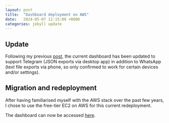 ```yaml
---
layout: post
title:  "Dashboard deployment on AWS"
date:   2024-05-07 12:15:00 +0800
categories: jekyll update
---
```


## Update

Following my previous [post](https://zyf0717.github.io/jekyll/update/2020/08/18/dashboard-deployment.html), the current dashboard has been updated to support Telegram (JSON exports via desktop app) in addition to WhatsApp (text file exports via phone, so only confirmed to work for certain devices and/or settings).

## Migration and redeployment

After having familiarised myself with the AWS stack over the past few years, I chose to use the free-tier EC2 on AWS for this current redeployment.

The dashboard can now be accessed [here](http://18.142.41.111:8050/).
